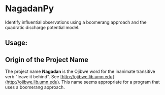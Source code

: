 # NagadanPy
Identify influential observations using a boomerang approach and the quadratic
discharge potential model.

## Usage:


## Origin of the Project Name
The project name __Nagadan__ is the Ojibwe word for the inanimate transitive
verb "leave it behind". See [http://ojibwe.lib.umn.edu](http://ojibwe.lib.umn.edu).
This name seems appropriate for a program that uses a boomerang approach.


